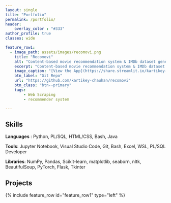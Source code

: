 ```yaml
---
layout: single
title: "Portfolio"
permalink: /portfolio/
header:
    overlay_color : "#333"
author_profile: true
classes: wide

feature_row1:
  - image_path: assets/images/recomovi.png
    title: "Recomovi"
    alt: "Content-based movie recommendation system & IMDb dataset generator written in Python"
    excerpt: "Content-based movie recommendation system & IMDb dataset generator written in Python"
    image_caption: "[View the App](https://share.streamlit.io/kartikey-chauhan/recomovi)"
    btn_label: "Git Repo"
    url: "https://github.com/kartikey-chauhan/recomovi"
    btn_class: "btn--primary"
    tags: 
        - Web Scraping
        - recommender system

---
```


## Skills

**Languages** : Python, PL/SQL, HTML/CSS, Bash, Java

**Tools**: Jupyter Notebook, Visual Studio Code, Git, Bash, Excel, WSL, PL/SQL Developer

**Libraries**: NumPy, Pandas, Scikit-learn, matplotlib, seaborn, nltk, BeautifulSoup, PyTorch, Flask, Tkinter

## Projects

{% include feature_row id="feature_row1" type="left" %}



